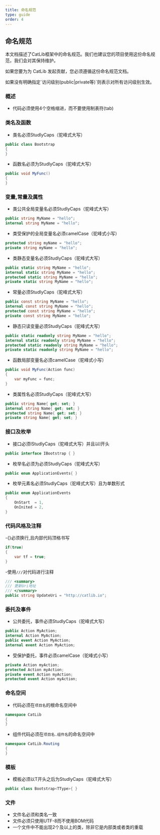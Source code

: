 ```yaml
---
title: 命名规范
type: guide
order: 4
---
```


## 命名规范

本文档描述了CatLib框架中的命名规范。我们也建议您的项目使用这份命名规范，我们会对其保持维护。

<p class="tip">如果您要为为 CatLib 发起贡献，您必须遵循这份命名规范文档。</p>

<p class="tip">如果没有明确指定`访问级别(public|private等)`则表示对所有访问级别生效。</p>

### 概述

- 代码必须使用4个空格缩进，而不要使用制表符(tab)

### 类名及函数

- 类名必须StudlyCaps（驼峰式大写）
``` csharp
public class Bootstrap
{ 
}
```

- 函数名必须为StudlyCaps（驼峰式大写）
``` csharp
public void MyFunc()
{
}
```

### 变量,常量及属性

- 类公共全局变量名必须StudlyCaps（驼峰式大写）
``` csharp
public string MyName = "hello";
internal string MyName = "hello";
```

- 类受保护的全局变量名必须camelCase（驼峰式小写）
``` csharp
protected string myName = "hello";
private string myName = "hello";
```

- 类静态变量名必须StudlyCaps（驼峰式大写）
``` csharp
public static string MyName = "hello";
internal static string MyName = "hello";
protected static string MyName = "hello";
private static string MyName = "hello";
```

- 常量必须StudlyCaps（驼峰式大写）
``` csharp
public const string MyName = "hello";
internal const string MyName = "hello";
protected const string MyName = "hello";
private const string MyName = "hello";
```

- 静态只读变量必须StudlyCaps（驼峰式大写）
``` csharp
public static readonly string MyName = "hello";
internal static readonly string MyName = "hello";
protected static readonly string MyName = "hello";
private static readonly string MyName = "hello";
```

- 函数局部变量名必须camelCase（驼峰式小写）
``` csharp
public void MyFunc(Action func)
{
    var myFunc = func;
}
```

- 类属性名必须StudlyCaps（驼峰式大写）
``` csharp
public string Name{ get; set; }
internal string Name{ get; set; }
protected string Name{ get; set; }
private string Name{ get; set; }
```

### 接口及枚举

- 接口必须IStudlyCaps（驼峰式大写）并且以I开头
``` csharp
public interface IBootstrap { }
```

- 枚举名必须为必须StudlyCaps（驼峰式大写）
``` csharp
public enum ApplicationEvents{ }
```

- 枚举元素名必须StudlyCaps（驼峰式大写）且为单数形式
``` csharp
public enum ApplicationEvents
{
    OnStart  = 1,
    OnInited = 2,
}
```

### 代码风格及注释

-{}必须换行,且内部代码顶格书写
``` csharp
if(true)
{
    var tf = true;
}
```

-使用`///`对代码进行注释
``` csharp
/// <summary>
/// 更新Uri地址
/// </summary>
public string UpdateUri = "http://catlib.io";
```

### 委托及事件

- 公共委托，事件必须StudlyCaps（驼峰式大写）
``` csharp
public Action MyAction;
internal Action MyAction;
public event Action MyAction;
internal event Action MyAction;
```

- 受保护委托，事件必须camelCase（驼峰式小写）
``` csharp
private Action myAction;
protected Action myAction;
private event Action myAction;
protected event Action myAction;
```

### 命名空间

- 代码必须在`项目名`的根命名空间中
``` csharp
namespace CatLib
{
}
```

- 组件代码必须在`项目名.组件名`的命名空间中
``` csharp
namespace CatLib.Routing
{
}
```

### 模板

- 模板必须以T开头之后为StudlyCaps（驼峰式大写）
``` csharp
public class Bootstrap<TType>{ }
```

### 文件
- 文件名必须和类名一致
- 文件必须只使用UTF-8而不使用BOM代码
- 一个文件中不能出现2个及以上的类，除非它是内部类或者类的重载